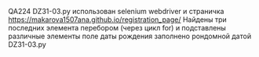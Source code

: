 QA224
DZ31-03.py
использован  selenium webdriver
и страничка https://makarova1507ana.github.io/registration_page/
Найдены три последних элемента перебором (через цикл for)
и подставлены различные элементы
поле даты рождения заполнено рондомной датой 
DZ31-03.py


